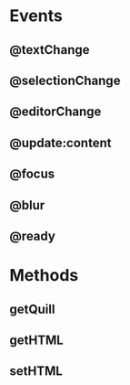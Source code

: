 # Events 

## @textChange

## @selectionChange

## @editorChange

## @update:content

## @focus

## @blur

## @ready

# Methods

## getQuill

## getHTML

## setHTML
